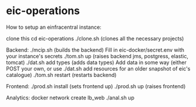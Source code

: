 # eic-operations

How to setup an einfracentral instance:

clone this
cd eic-operations
./clone.sh (clones all the necessary projects)

Backend:
./mcip.sh (builds the backend)
Fill in eic-docker/secret.env with your instance's secrets
./tom.sh up (raises backend jms, postgress, elastic, tomcat)
./dat.sh add types (adds data types)
Add data in some way (either POST your own, or use ./dat.sh add resources for an older snapshot of eic's catalogue)
./tom.sh restart (restarts backend)

Frontend:
./prod.sh install (sets frontend up)
./prod.sh up (raises frontend)

Analytics:
docker network create lb_web
./anal.sh up